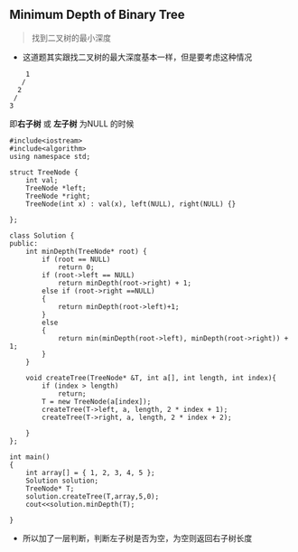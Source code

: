 ## Minimum Depth of Binary Tree

> 找到二叉树的最小深度

* 这道题其实跟找二叉树的最大深度基本一样，但是要考虑这种情况

```
    1
   / 
  2
 /
3
```

即**右子树** 或 **左子树** 为NULL 的时候

```
#include<iostream>
#include<algorithm>
using namespace std;

struct TreeNode {
	int val;
	TreeNode *left;
	TreeNode *right;
	TreeNode(int x) : val(x), left(NULL), right(NULL) {}
	
};

class Solution {
public:
	int minDepth(TreeNode* root) {
		if (root == NULL)
			return 0;
		if (root->left == NULL)
			return minDepth(root->right) + 1;
		else if (root->right ==NULL)
		{
			return minDepth(root->left)+1;
		}
		else
		{
			return min(minDepth(root->left), minDepth(root->right)) + 1;
		}
	}

	void createTree(TreeNode* &T, int a[], int length, int index){
		if (index > length)
			return;
		T = new TreeNode(a[index]);
		createTree(T->left, a, length, 2 * index + 1);
		createTree(T->right, a, length, 2 * index + 2);

	}
};

int main()
{
	int array[] = { 1, 2, 3, 4, 5 };
	Solution solution;
	TreeNode* T;
	solution.createTree(T,array,5,0);
	cout<<solution.minDepth(T);

}
```

* 所以加了一层判断，判断左子树是否为空，为空则返回右子树长度